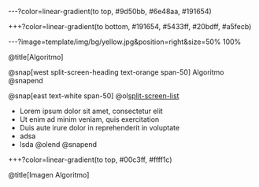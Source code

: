 ---?color=linear-gradient(to top, #9d50bb, #6e48aa, #191654)

+++?color=linear-gradient(to bottom, #191654, #5433ff, #20bdff, #a5fecb)

---?image=template/img/bg/yellow.jpg&position=right&size=50% 100%

@title[Algoritmo]

@snap[west split-screen-heading text-orange span-50]
Algoritmo
@snapend

@snap[east text-white span-50]
@ol[split-screen-list](false)
- Lorem ipsum dolor sit amet, consectetur elit
- Ut enim ad minim veniam, quis exercitation
- Duis aute irure dolor in reprehenderit in voluptate
- adsa
- lsda
@olend
@snapend

+++?color=linear-gradient(to top, #00c3ff, #ffff1c)

@title[Imagen Algoritmo]
